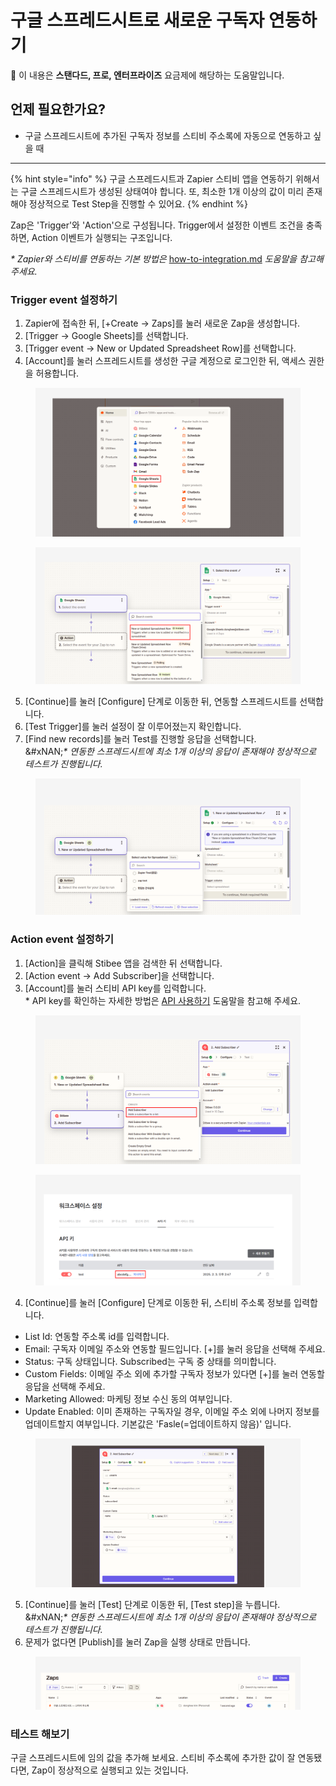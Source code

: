 # 구글 스프레드시트로 새로운 구독자 연동하기

💬 이 내용은 **스탠다드, 프로, 엔터프라이즈** 요금제에 해당하는 도움말입니다.

## 언제 필요한가요?

* 구글 스프레드시트에 추가된 구독자 정보를 스티비 주소록에 자동으로 연동하고 싶을 때

***

{% hint style="info" %}
구글 스프레드시트과 Zapier 스티비 앱을 연동하기 위해서는 구글 스프레드시트가 생성된 상태여야 합니다. 또, 최소한 1개 이상의 값이 미리 존재해야 정상적으로 Test Step을 진행할 수 있어요.
{% endhint %}

Zap은 'Trigger'와 'Action'으로 구성됩니다. Trigger에서 설정한 이벤트 조건을 충족하면, Action 이벤트가 실행되는 구조입니다.

_\* Zapier와 스티비를 연동하는 기본 방법은_ [how-to-integration.md](../integration/zapier/how-to-integration.md "mention") _도움말을 참고해 주세요._



### Trigger event 설정하기

1. Zapier에 접속한 뒤, \[+Create → Zaps]를 눌러 새로운 Zap을 생성합니다.
2. \[Trigger → Google Sheets]를 선택합니다.
3. \[Trigger event → New or Updated Spreadsheet Row]를 선택합니다.
4. \[Account]를 눌러 스프레드시트를 생성한 구글 계정으로 로그인한 뒤, 액세스 권한을 허용합니다.

<figure><img src="../.gitbook/assets/Zapier 스프레드시트 1.png" alt=""><figcaption></figcaption></figure>

<figure><img src="../.gitbook/assets/Zapier 스프레드시트 2.png" alt=""><figcaption></figcaption></figure>



5. \[Continue]를 눌러 \[Configure] 단계로 이동한 뒤, 연동할 스프레드시트를 선택합니다.
6. \[Test Trigger]를 눌러 설정이 잘 이루어졌는지 확인합니다.
7. \[Find new records]를 눌러 Test를 진행할 응답을 선택합니다.
   \
   &#xNAN;_\* 연동한 스프레드시트에 최소 1개 이상의 응답이 존재해야 정상적으로 테스트가 진행됩니다._

<figure><img src="../.gitbook/assets/Zapier 스프레드시트 3.png" alt=""><figcaption></figcaption></figure>



### Action event 설정하기

1. \[Action]을 클릭해 Stibee 앱을 검색한 뒤 선택합니다.
2. \[Action event → Add Subscriber]을 선택합니다.
3. \[Account]를 눌러 스티비 API key를 입력합니다.
   \
   \* API key를 확인하는 자세한 방법은 [API 사용하기](../api-webhook/api.md#id-1-api-1) 도움말을 참고해 주세요.

<figure><img src="../.gitbook/assets/Zapier 스프레드시트 4.png" alt=""><figcaption></figcaption></figure>

<figure><img src="../.gitbook/assets/Zapier 스티비 앱 연동하기5.png" alt=""><figcaption></figcaption></figure>



4. \[Continue]를 눌러 \[Configure] 단계로 이동한 뒤, 스티비 주소록 정보를 입력합니다.

* List Id: 연동할 주소록 id를 입력합니다.&#x20;
* Email: 구독자 이메일 주소와 연동할 필드입니다. \[+]를 눌러 응답을 선택해 주세요.
* Status: 구독 상태입니다. Subscribed는 구독 중 상태를 의미합니다.
* Custom Fields: 이메일 주소 외에 추가할 구독자 정보가 있다면 \[+]를 눌러 연동할 응답을 선택해 주세요.
* Marketing Allowed: 마케팅 정보 수신 동의 여부입니다.
* Update Enabled: 이미 존재하는 구독자일 경우, 이메일 주소 외에 나머지 정보를 업데이트할지 여부입니다. 기본값은 'Fasle(=업데이트하지 않음)' 입니다.

<figure><img src="../.gitbook/assets/Zapier 스프레드시트 5.png" alt=""><figcaption></figcaption></figure>



5. \[Continue]를 눌러 \[Test] 단계로 이동한 뒤, \[Test step]을 누릅니다.
   \
   &#xNAN;_\* 연동한 스프레드시트에 최소 1개 이상의 응답이 존재해야 정상적으로 테스트가 진행됩니다._
6. 문제가 없다면 \[Publish]를 눌러 Zap을 실행 상태로 만듭니다.

<figure><img src="../.gitbook/assets/Zapier 스프레드시트 6.png" alt=""><figcaption></figcaption></figure>



### 테스트 해보기

구글 스프레드시트에 임의 값을 추가해 보세요. 스티비 주소록에 추가한 값이 잘 연동됐다면, Zap이 정상적으로 실행되고 있는 것입니다.
